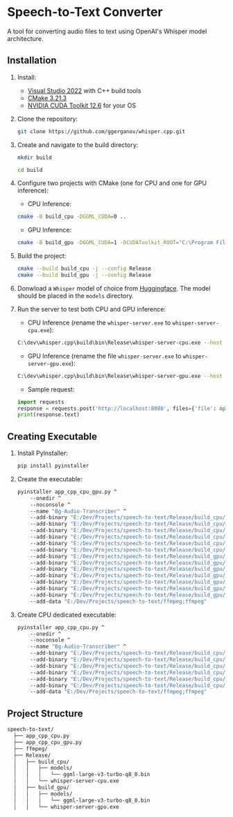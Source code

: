 # Speech-to-Text Converter

A tool for converting audio files to text using OpenAI's Whisper model architecture.

## Installation

1. Install:
    - [Visual Studio 2022](https://visualstudio.microsoft.com/downloads/) with C++ build tools
    - [CMake 3.21.3](https://cmake.org/download/)
    - [NVIDIA CUDA Toolkit 12.6](https://developer.nvidia.com/cuda-12-6-2-download-archive) for your OS

2. Clone the repository:
    ```bash
    git clone https://github.com/ggerganov/whisper.cpp.git
    ```

3. Create and navigate to the build directory:
    ```bash
    mkdir build
    ```
    ```bash
    cd build
    ```

4. Configure two projects with CMake (one for CPU and one for GPU inference):
    - CPU Inference:
    ```bash
    cmake -B build_cpu -DGGML_CUDA=0 ..
    ```
    - GPU Inference:
    ```bash
    cmake -B build_gpu -DGGML_CUDA=1 -DCUDAToolkit_ROOT="C:\Program Files\NVIDIA GPU Computing Toolkit\CUDA\v12.6" -DCudaToolkitDir="C:\Program Files\NVIDIA GPU Computing Toolkit\CUDA\v12.6" ..
    ```

5. Build the project:
    ```bash
    cmake --build build_cpu -j --config Release
    cmake --build build_gpu -j --config Release
    ```

6. Donwload a `Whisper` model of choice from [Huggingface](https://huggingface.co/ggerganov/whisper.cpp/tree/main). The model should be placed in the `models` directory.

7. Run the server to test both CPU and GPU inference:
    - CPU Inference (rename the `whisper-server.exe` to `whisper-server-cpu.exe`):
    ```bash
    C:\dev\whisper.cpp\build\bin\Release\whisper-server-cpu.exe --host 127.0.0.1 --port 8080 -m "models/ggml-large-v3-turbo-q8_0.bin" --convert -t 24 -l bg
    ```
    - GPU Inference (rename the file `whisper-server.exe` to `whisper-server-gpu.exe`):
    ```bash
    C:\dev\whisper.cpp\build\bin\Release\whisper-server-gpu.exe --host 127.0.0.1 --port 8080 -m "models/ggml-large-v3-turbo-q8_0.bin" --convert -t 24 --ov-e-device CUDA -l bg
    ```
    - Sample request:
    ```python
    import requests 
    response = requests.post('http://localhost:8080', files={'file': open('path/to/audio/file.wav', 'rb')})
    print(response.text)
    ```

## Creating Executable

1. Install PyInstaller:
    ```bash
    pip install pyinstaller
    ```
2. Create the executable:
    ```bash
    pyinstaller app_cpp_cpu_gpu.py ^
        --onedir ^
        --noconsole ^
        --name "Bg-Audio-Transcriber" ^
        --add-binary "E:/Dev/Projects/speech-to-text/Release/build_cpu/ggml.dll;Release/build_cpu/" ^
        --add-binary "E:/Dev/Projects/speech-to-text/Release/build_cpu/whisper.dll;Release/build_cpu/" ^
        --add-binary "E:/Dev/Projects/speech-to-text/Release/build_cpu/ggml-cpu.dll;Release/build_cpu/" ^
        --add-binary "E:/Dev/Projects/speech-to-text/Release/build_cpu/ggml-base.dll;Release/build_cpu/" ^
        --add-binary "E:/Dev/Projects/speech-to-text/Release/build_cpu/whisper-server-cpu.exe;Release/build_cpu/" ^
        --add-binary "E:/Dev/Projects/speech-to-text/Release/build_cpu/models/ggml-large-v3-turbo-q8_0.bin;Release/build_cpu/models/" ^
        --add-binary "E:/Dev/Projects/speech-to-text/Release/build_gpu/models/ggml-large-v3-turbo-q8_0.bin;Release/build_gpu/models/" ^
        --add-binary "E:/Dev/Projects/speech-to-text/Release/build_gpu/whisper-server-gpu.exe;Release/build_gpu/" ^
        --add-binary "E:/Dev/Projects/speech-to-text/Release/build_gpu/ggml-cuda.dll;Release/build_gpu/" ^
        --add-binary "E:/Dev/Projects/speech-to-text/Release/build_gpu/ggml-base.dll;Release/build_gpu/" ^
        --add-binary "E:/Dev/Projects/speech-to-text/Release/build_gpu/ggml-cpu.dll;Release/build_gpu/" ^
        --add-binary "E:/Dev/Projects/speech-to-text/Release/build_gpu/whisper.dll;Release/build_gpu/" ^
        --add-binary "E:/Dev/Projects/speech-to-text/Release/build_gpu/ggml.dll;Release/build_gpu/" ^
        --add-data "E:/Dev/Projects/speech-to-text/ffmpeg;ffmpeg"
    ```

3. Create CPU dedicated executable:
    ```bash
    pyinstaller app_cpp_cpu.py ^
        --onedir ^
        --noconsole ^
        --name "Bg-Audio-Transcriber" ^
        --add-binary "E:/Dev/Projects/speech-to-text/Release/build_cpu/ggml.dll;Release/build_cpu/" ^
        --add-binary "E:/Dev/Projects/speech-to-text/Release/build_cpu/whisper.dll;Release/build_cpu/" ^
        --add-binary "E:/Dev/Projects/speech-to-text/Release/build_cpu/ggml-cpu.dll;Release/build_cpu/" ^
        --add-binary "E:/Dev/Projects/speech-to-text/Release/build_cpu/ggml-base.dll;Release/build_cpu/" ^
        --add-binary "E:/Dev/Projects/speech-to-text/Release/build_cpu/whisper-server-cpu.exe;Release/build_cpu/" ^
        --add-binary "E:/Dev/Projects/speech-to-text/Release/build_cpu/models/ggml-large-v3-turbo-q8_0.bin;Release/build_cpu/models/" ^
        --add-data "E:/Dev/Projects/speech-to-text/ffmpeg;ffmpeg"
    ```

## Project Structure

```bash
speech-to-text/
  ├── app_cpp_cpu.py
  ├── app_cpp_cpu_gpu.py
  ├── ffmpeg/
  ├── Release/
  │   ├── build_cpu/
  │   │   ├── models/
  │   │   │   └── ggml-large-v3-turbo-q8_0.bin
  │   │   └── whisper-server-cpu.exe
  │   ├── build_gpu/
  │   │   ├── models/
  │   │   │   └── ggml-large-v3-turbo-q8_0.bin
  │   │   └── whisper-server-gpu.exe
 
```
